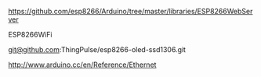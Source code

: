 

https://github.com/esp8266/Arduino/tree/master/libraries/ESP8266WebServer

ESP8266WiFi

git@github.com:ThingPulse/esp8266-oled-ssd1306.git 

http://www.arduino.cc/en/Reference/Ethernet

